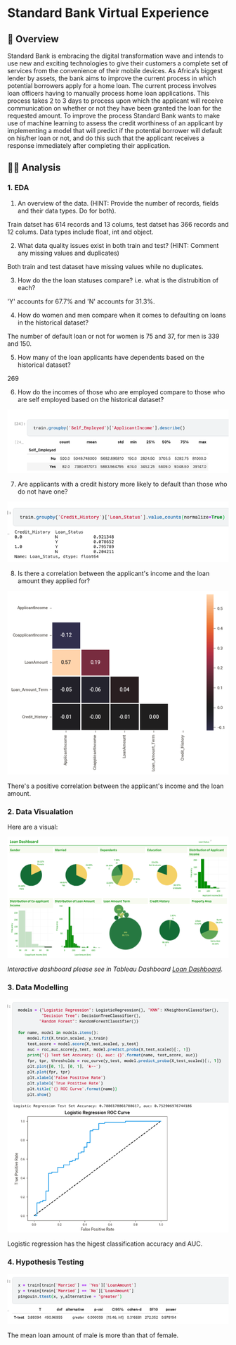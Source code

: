 # Standard Bank Virtual Experience

## 📝 Overview
Standard Bank is embracing the digital transformation wave and intends to use new and exciting technologies to give their customers a complete set of services from the convenience of their mobile devices. As Africa’s biggest lender by assets, the bank aims to improve the current process in which potential borrowers apply for a home loan. The current process involves loan officers having to manually process home loan applications. This process takes 2 to 3 days to process upon which the applicant will receive communication on whether or not they have been granted the loan for the requested amount. To improve the process Standard Bank wants to make use of machine learning to assess the credit worthiness of an applicant by implementing a model that will predict if the potential borrower will default on his/her loan or not, and do this such that the applicant receives a response immediately after completing their application.


##  👨‍💻 Analysis 
### 1. EDA
1. An overview of the data. (HINT: Provide the number of records, fields and their data types. Do for both).

Train datset has 614 records and 13 colums, test datset has 366 records and 12 colums. Data types include float, int and object.

2. What data quality issues exist in both train and test? (HINT: Comment any missing values and duplicates)

Both train and test dataset have missing values while no duplicates.

3. How do the the loan statuses compare? i.e. what is the distrubition of each?

'Y' accounts for 67.7% and 'N' accounts for 31.3%.

4. How do women and men compare when it comes to defaulting on loans in the historical dataset?

The number of default loan or not for women is 75 and 37, for men is 339 and 150.

5. How many of the loan applicants have dependents based on the historical dataset?

269

6. How do the incomes of those who are employed compare to those who are self employed based on the historical dataset? 

![](https://github.com/Rui-Huang-dotcom/Standard-Bank-Virtual-Experience-Programme/blob/main/image/1.png) 

7. Are applicants with a credit history more likely to default than those who do not have one?

![](https://github.com/Rui-Huang-dotcom/Standard-Bank-Virtual-Experience-Programme/blob/main/image/2.png) 

8. Is there a correlation between the applicant's income and the loan amount they applied for? 

![](https://github.com/Rui-Huang-dotcom/Standard-Bank-Virtual-Experience-Programme/blob/main/image/__results___47_1.png)

There's a positive correlation between the applicant's income and the loan amount.
### 2. Data Visualation

Here are a visual:

![Tableau Dashboard](https://github.com/Rui-Huang-dotcom/Standard-Bank-Virtual-Experience-Programme/blob/main/Dashboard%201.png)

*Interactive dashboard please see in Tableau Dashboard [Loan Dashboard](https://public.tableau.com/app/profile/rui.huang7025/viz/LoanDashboard_17018580855110/Dashboard1).*

### 3. Data Modelling

![](https://github.com/Rui-Huang-dotcom/Standard-Bank-Virtual-Experience-Programme/blob/main/image/3.png) 

Logistic regression has the higest classification accuracy and AUC.

### 4. Hypothesis Testing

![](https://github.com/Rui-Huang-dotcom/Standard-Bank-Virtual-Experience-Programme/blob/main/image/4.png) 

The mean loan amount of male is more than that of female.

